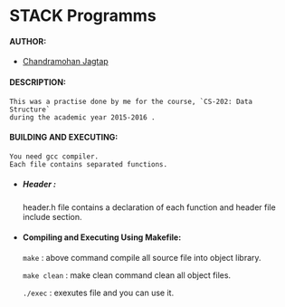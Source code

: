 # STACK Programms

#### AUTHOR:

- [Chandramohan Jagtap](https://github.com/cmjagtap "Chandramohan's github profile")

#### DESCRIPTION:

	This was a practise done by me for the course, `CS-202: Data Structure`
	during the academic year 2015-2016 .

#### BUILDING AND EXECUTING:
	
	You need gcc compiler.
	Each file contains separated functions.

- ##### Header :

	header.h file contains a declaration of each function and header file
	include section.

- #### Compiling and Executing Using Makefile:

	 `make` : above command compile all source file into object library.
	 
	`make clean` : make clean command clean all object files.

	`./exec` : exexutes file and you can use it.
	
